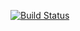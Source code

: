 [![Build Status](https://travis-ci.org/oolushola/suggestions.svg?branch=master)](https://travis-ci.org/oolushola/suggestions)